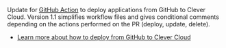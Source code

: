 
Update for [GitHub Action](https://github.com/marketplace/actions/clever-cloud-review-app-on-prs) to deploy applications from GitHub to Clever Cloud. Version 1.1 simplifies workflow files and gives conditional comments depending on the actions performed on the PR (deploy, update, delete).

- [Learn more about how to deploy from GitHub to Clever Cloud](/developers/doc/ci-cd/github/)

